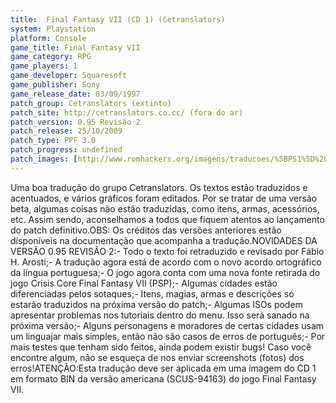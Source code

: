 ```yaml
---
title:  Final Fantasy VII (CD 1) (Cetranslators)
system: Playstation
platform: Console
game_title: Final Fantasy VII
game_category: RPG
game_players: 1
game_developer: Squaresoft
game_publisher: Sony
game_release_date: 03/09/1997
patch_group: Cetranslators (extinto)
patch_site: http://cetranslators.co.cc/ (fora do ar)
patch_version: 0.95 Revisão 2
patch_release: 25/10/2009
patch_type: PPF 3.0
patch_progress: undefined
patch_images: [http://www.romhackers.org/imagens/traducoes/%5BPS1%5D%20Final%20Fantasy%20VII%20-%20Cetranslators%20-%201.jpg,http://www.romhackers.org/imagens/traducoes/%5BPS1%5D%20Final%20Fantasy%20VII%20-%20Cetranslators%20-%202.jpg,http://www.romhackers.org/imagens/traducoes/%5BPS1%5D%20Final%20Fantasy%20VII%20-%20Cetranslators%20-%203.jpg]
---
```

Uma boa tradução do grupo Cetranslators. Os textos estão traduzidos e acentuados, e vários gráficos foram editados. Por se tratar de uma versão beta, algumas coisas não estão traduzidas, como itens, armas, acessórios, etc. Assim sendo, aconselhamos a todos que fiquem atentos ao lançamento do patch definitivo.OBS: Os créditos das versões anteriores estão disponíveis na documentação que acompanha a tradução.NOVIDADES DA VERSÃO 0.95 REVISÃO 2:- Todo o texto foi retraduzido e revisado por Fábio H. Arosti;- A tradução agora está de acordo com o novo acordo ortográfico da língua portuguesa;- O jogo agora conta com uma nova fonte retirada do jogo Crisis Core Final Fantasy VII (PSP);- Algumas cidades estão diferenciadas pelos sotaques;- Itens, magias, armas e descrições só estarão traduzidos na próxima versão do patch;- Algumas ISOs podem apresentar problemas nos tutoriais dentro do menu. Isso será sanado na próxima versão;- Alguns personagens e moradores de certas cidades usam um linguajar mais simples, então não são casos de erros de português;- Por mais testes que tenham sido feitos, ainda podem existir bugs! Caso você encontre algum, não se esqueça de nos enviar screenshots (fotos) dos erros!ATENÇÃO:Esta tradução deve ser aplicada em uma imagem do CD 1 em formato BIN da versão americana (SCUS-94163) do jogo Final Fantasy VII.